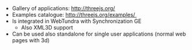  

-   Gallery of applications: http://threejs.org/
-   Examples catalogue: http://threejs.org/examples/ 
-   Is integrated in WebTundra with Synchronization GE
    -   Also XML3D support
-   Can be used also standalone for single user applications (normal web
    pages with 3d)


